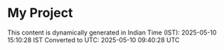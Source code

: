 # My Project

This content is dynamically generated in Indian Time (IST): 2025-05-10 15:10:28 IST
Converted to UTC: 2025-05-10 09:40:28 UTC
